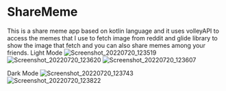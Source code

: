 # ShareMeme
This is a share meme app based on kotlin language and it uses volleyAPI to access the memes that I use to fetch image from reddit and glide library to show the image that fetch 
and you can also share memes among your friends. 
Light Mode
![Screenshot_20220720_123519](https://user-images.githubusercontent.com/87574252/179920777-824428d3-8c6e-4a91-90d2-a652e3c2e767.png)
![Screenshot_20220720_123620](https://user-images.githubusercontent.com/87574252/179921328-88a35f70-ebb7-4e82-a9f2-3d916008dbdb.png)
![Screenshot_20220720_123607](https://user-images.githubusercontent.com/87574252/179921485-918db17f-b2f1-4f4b-a8df-3ea756319442.png)

Dark Mode
![Screenshot_20220720_123743](https://user-images.githubusercontent.com/87574252/179921386-0dd186a2-54e7-4bd4-ae17-c9b68d20717f.png)
![Screenshot_20220720_123822](https://user-images.githubusercontent.com/87574252/179921405-34ced542-14aa-4c18-977c-99164b3584f4.png)

